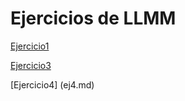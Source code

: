 # Ejercicios de LLMM

[Ejercicio1](tema1/ej1.html)

[Ejercicio3](tema1/ej3.html)

[Ejercicio4] (ej4.md)
